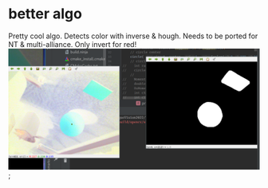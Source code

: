# better algo

Pretty cool algo. Detects color with inverse & hough. Needs to be ported for NT & multi-alliance. Only invert for red!
![example_output.png](example_output.png);
